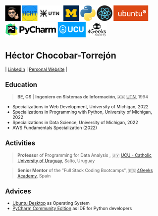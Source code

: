 <img src="./img/gravatar-hector.png"
     height="50"
     alt="Avatar de Héctor">
<img src="./img/logo-hcht-uk.jpg"
     width="50" height="50"
     alt="I stand with Ukraine">
<img src="./img/logo-utn.png"
     height="50"
     alt="Universidad Tecnológica Nacional">
<img src="./img/university-of-michigan.jpeg"
     height="50"
     alt="University of Michigan">
<img src="./img/logo-python.png"
     height="50"
     alt="Logo Python">
<img src="./img/logo-reactjs.png"
     height="50"
     alt="Logo React">
<img src="./img/logo-ubuntu.png"
     height="50"
     alt="Logo Ubuntu">
<img src="./img/logo-pycharm.png"
     height="50"
     alt="Logo PyCharm">
<img src="./img/logo-ucu.png"
     height="50"
     alt="Logo Catholic University of Uruguay">
<img src="./img/logo-4geeks.png"
     height="50"
     alt="Logo 4Geeks Academy">

# Héctor Chocobar-Torrejón

| [LinkedIn](https://www.linkedin.com/in/hector-chocobar/) | [Personal Website](https://chocobar.net) |

## Education

> **BE, CS** | **Ingeniero en Sistemas de Información**, 🇦🇷 [UTN](https://www.frc.utn.edu.ar/), 1994

- Specializations in Web Development, University of Michigan, 2022
- Specializations in Programming with Python, University of Michigan, 2022
- Specializations in Data Science, University of Michigan, 2022
- AWS Fundamentals Specialization (2022)

## Activities

> **Professor** of Programming for Data Analysis , 🇺🇾  [UCU - Catholic University of Uruguay](https://ucu.edu.uy), Salto, Uruguay

> **Senior Mentor** of the "Full Stack Coding Bootcamps", 🇪🇸 [4Geeks Academy](https://4geeksacademy.com/), Spain

## Advices

- [Ubuntu Desktop](https://ubuntu.com/download/desktop) as Operating System
- [PyCharm Community Edition](https://www.jetbrains.com/pycharm/download/) as IDE for Python developers
